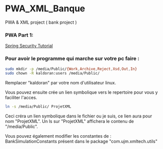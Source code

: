 PWA_XML_Banque
==============

PWA &amp; XML project ( bank project ) 


### PWA Part 1:
[Spring Security Tutorial](http://www.mkyong.com/tutorials/spring-security-tutorials/)

### Pour avoir le programme qui marche sur votre pc faire :
```bash 
sudo mkdir -p /media/Public/{Work,Archive,Reject,Xsd,Out,In}
sudo chown -R kaldoran:users /media/Public/
```
Remplacer "kaldoran" par votre nom d'utilisateur linux.

Vous pouvez ensuite crée un lien symbolique vers le repertoire pour vous y faciliter l'acces.
```bash 
ln -s /media/Public/ ProjetXML
```
Ceci créra un lien symbolique dans le fichier ou je suis, ce lien aura pour nom "ProjetXML".
Un ls sur "ProjetXML" affichera le contenu de "/media/Public".


Vous pouvez également modifier les constantes de : BankSimulationConstants présent dans le package 
"com.ujm.xmltech.utils"